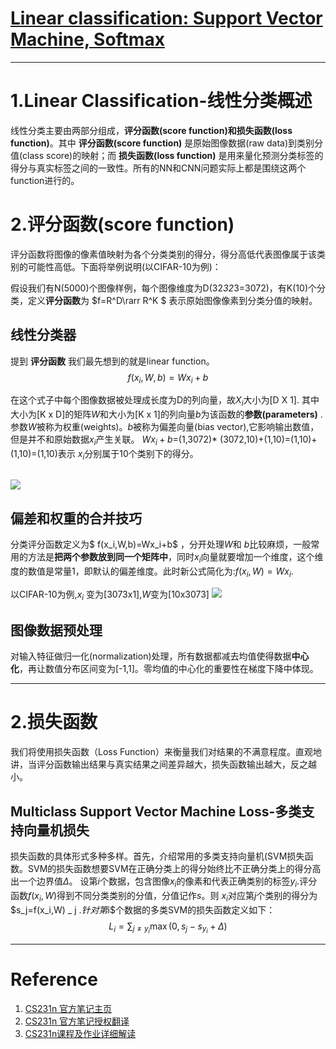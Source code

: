 [Linear classification: Support Vector Machine, Softmax](http://cs231n.github.io/linear-classify/)
====
---
# 1.Linear Classification-线性分类概述
线性分类主要由两部分组成，**评分函数(score function)和损失函数(loss function)**。其中 **评分函数(score function)** 是原始图像数据(raw data)到类别分值(class score)的映射；而 **损失函数(loss function)** 是用来量化预测分类标签的得分与真实标签之间的一致性。所有的NN和CNN问题实际上都是围绕这两个function进行的。
# 2.评分函数(score function)

评分函数将图像的像素值映射为各个分类类别的得分，得分高低代表图像属于该类别的可能性高低。下面将举例说明(以CIFAR-10为例)：

假设我们有N(5000)个图像样例，每个图像维度为D(32*32*3=3072)，有K(10)个分类，定义**评分函数**为 $f=R^D\rarr R^K $ 表示原始图像像素到分类分值的映射。
## 线性分类器
提到 **评分函数** 我们最先想到的就是linear function。
$$ f(x_i,W,b)=Wx_i+b$$

在这个式子中每个图像数据被处理成长度为D的列向量，故$X_i$大小为[D X 1].
其中大小为[K x D]的矩阵$W$和大小为[K x 1]的列向量$b$为该函数的**参数(parameters)** .参数$W$被称为权重(weights)。$b$被称为偏差向量(bias vector),它影响输出数值，但是并不和原始数据$x_i$产生关联。
$Wx_i+b$=(1,3072)* (3072,10)+(1,10)=(1,10)+(1,10)=(1,10)表示 $x_i$分别属于10个类别下的得分。

![](https://pic3.zhimg.com/80/7c204cd1010c0af1e7b50000bfff1d8e_hd.jpg)
----
## 偏差和权重的合并技巧
分类评分函数定义为$ f(x_i,W,b)=Wx_i+b$ ，分开处理$W$和 $b$比较麻烦，一般常用的方法是**把两个参数放到同一个矩阵中**，同时$x_i$向量就要增加一个维度，这个维度的数值是常量1，即默认的偏差维度。此时新公式简化为:$f(x_i,W)=Wx_i$.

以CIFAR-10为例,$x_i$ 变为[3073x1],$W$变为[10x3073]
![](https://pic2.zhimg.com/80/3c69a5c87a43bfb07e2b59bfcbd2f149_hd.jpg)

## 图像数据预处理
对输入特征做归一化(normalization)处理，所有数据都减去均值使得数据**中心化**，再让数值分布区间变为[-1,1]。零均值的中心化的重要性在梯度下降中体现。

---

# 2.损失函数

我们将使用损失函数（Loss Function）来衡量我们对结果的不满意程度。直观地讲，当评分函数输出结果与真实结果之间差异越大，损失函数输出越大，反之越小。
## Multiclass Support Vector Machine Loss-多类支持向量机损失
损失函数的具体形式多种多样。首先，介绍常用的多类支持向量机(SVM损失函数。SVM的损失函数想要SVM在正确分类上的得分始终比不正确分类上的得分高出一个边界值$\Delta$。
设第$i$个数据，包含图像$x_i$的像素和代表正确类别的标签$y_i$.评分函数$f(x_i,W)$得到不同分类类别的分值，分值记作$s$。则 $x_i$对应第$j$个类别的得分为 $s_j=f(x_i,W) _ j $.针对第$i$个数据的多类SVM的损失函数定义如下：
$$
L_i=\displaystyle\sum_{j\not=y_i}\max(0,s_j-s_{y_i}+\Delta)
$$

---
# Reference
1. [CS231n 官方笔记主页](http://cs231n.github.io/)
1. [CS231n 官方笔记授权翻译](https://zhuanlan.zhihu.com/p/21930884?refer=intelligentunit)
2. [CS231n课程及作业详细解读](https://github.com/FortiLeiZhang/cs231n)

